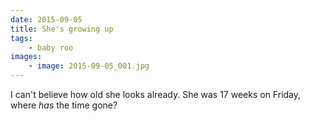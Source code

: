 ```yaml
---
date: 2015-09-05
title: She's growing up
tags:
    - baby roo
images:
    - image: 2015-09-05_001.jpg
---
```

I can't believe how old she looks already. She was 17 weeks on Friday, where _has_ the time gone?